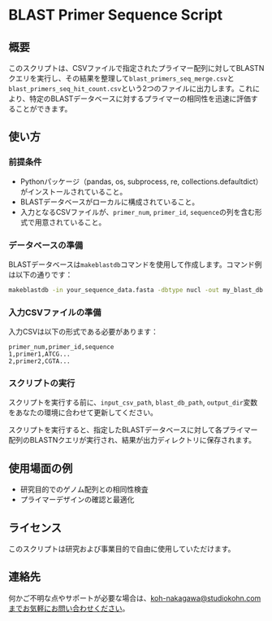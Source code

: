 
# BLAST Primer Sequence Script

## 概要

このスクリプトは、CSVファイルで指定されたプライマー配列に対してBLASTNクエリを実行し、その結果を整理して`blast_primers_seq_merge.csv`と`blast_primers_seq_hit_count.csv`という2つのファイルに出力します。これにより、特定のBLASTデータベースに対するプライマーの相同性を迅速に評価することができます。

## 使い方

### 前提条件

- Pythonパッケージ（pandas, os, subprocess, re, collections.defaultdict）がインストールされていること。
- BLASTデータベースがローカルに構成されていること。
- 入力となるCSVファイルが、`primer_num`, `primer_id`, `sequence`の列を含む形式で用意されていること。

### データベースの準備

BLASTデータベースは`makeblastdb`コマンドを使用して作成します。コマンド例は以下の通りです：

```bash
makeblastdb -in your_sequence_data.fasta -dbtype nucl -out my_blast_db
```

### 入力CSVファイルの準備

入力CSVは以下の形式である必要があります：

```
primer_num,primer_id,sequence
1,primer1,ATCG...
2,primer2,CGTA...
```

### スクリプトの実行

スクリプトを実行する前に、`input_csv_path`, `blast_db_path`, `output_dir`変数をあなたの環境に合わせて更新してください。

スクリプトを実行すると、指定したBLASTデータベースに対して各プライマー配列のBLASTNクエリが実行され、結果が出力ディレクトリに保存されます。

## 使用場面の例

- 研究目的でのゲノム配列との相同性検査
- プライマーデザインの確認と最適化

## ライセンス

このスクリプトは研究および事業目的で自由に使用していただけます。

## 連絡先

何かご不明な点やサポートが必要な場合は、koh-nakagawa@studiokohn.comまでお気軽にお問い合わせください。
